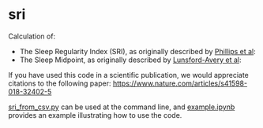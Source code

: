 # sri

Calculation of:

- The Sleep Regularity Index (SRI), as originally described by [Phillips et al](https://www.nature.com/articles/s41598-017-03171-4):
- The Sleep Midpoint, as originally described by [Lunsford-Avery et al](https://www.nature.com/articles/s41598-018-32402-5):

If you have used this code in a scientific publication, we would appreciate citations to the following paper:
https://www.nature.com/articles/s41598-018-32402-5

[sri_from_csv.py](sri_from_csv.py) can be used at the command line, and [example.ipynb](example.ipynb) provides an example illustrating how to use the code.
